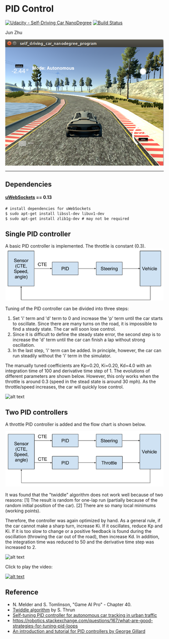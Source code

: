 # PID Control
[![Udacity - Self-Driving Car NanoDegree](https://s3.amazonaws.com/udacity-sdc/github/shield-carnd.svg)](http://www.udacity.com/drive)
[![Build Status](https://travis-ci.org/zhujun98/control.svg?branch=master)](https://travis-ci.org/zhujun98/control)

Jun Zhu

![alt text](misc/highlight.png)

---

## Dependencies

#### [uWebSockets](https://github.com/uNetworking/uWebSockets) == 0.13

```shell script
# install dependencies for uWebSockets
$ sudo apt-get install libssl-dev libuv1-dev
$ sudo apt-get install zlib1g-dev # may not be required
```

## Single PID controller

A basic PID controller is implemented. The throttle is constant (0.3).
![alt text](misc/PID-flowchart-1.png)

Tuning of the PID controller can be divided into three steps:

1. Set 'i' term and 'd' term to 0 and increase the 'p' term until the car starts to oscillate. Since there are many turns on the road, it is impossible to find a steady state. The car will soon lose control.
2. Since it is difficult to define the steady state error, the second step is to increase the 'd' term until the car can finish a lap without strong oscillation.
3. In the last step, 'i' term can be added. In principle, however, the car can run steadily without the 'i' term in the simulator.

The manually tuned coefficients are Kp=0.20, Ki=0.20, Kd=4.0 with an integration time of 100 and derivative time step of 1. The evolutions of different parameters are shown below. However, this only works when the throttle is around 0.3 (speed in the stead state is around 30 mph). As the throttle/speed increases, the car will quickly lose control.

![alt text](./output/manually_optimized_kp0p2_ki_0p2_kd_4p0.png)

## Two PID controllers

A throttle PID controller is added and the flow chart is shown below.

![alt text](misc/PID-flowchart-2.png)

It was found that the "twiddle" algorithm does not work well because of two reasons:
[1] The result is random for one-lap run (partially because of the random initial position of the car).
[2] There are so many local minimums (working points).

Therefore, the controller was again optimized by hand. As a general rule, if the car cannot make a sharp turn, increase Ki. If it oscillates, reduce Kp and Ki. If it is too slow to change or a positive feedback is found during the oscillation (throwing the car out of the road), then increase Kd. In addition, the integration time was reduced to 50 and the derivative time step was increased to 2.

 ![alt text](./output/two_pids_optimized.png)
 
 Click to play the video:
 
 [![alt text](http://img.youtube.com/vi/KJeDqcyYKVk/0.jpg)](http://www.youtube.com/watch?v=KJeDqcyYKVk)
 
## Reference

- N. Melder and S. Tomlinson, "Game AI Pro" - Chapter 40.
- [Twiddle algorithm](https://www.youtube.com/watch?v=2uQ2BSzDvXs) by S. Thrun
- [Self-tuning PID controller for autonomous car tracking in urban traffic](http://ieeexplore.ieee.org/document/6688929/)
- https://robotics.stackexchange.com/questions/167/what-are-good-strategies-for-tuning-pid-loops
- [An introduction and tutorial for PID controllers by George Gillard](http://smithcsrobot.weebly.com/uploads/6/0/9/5/60954939/pid_control_document.pdf)
